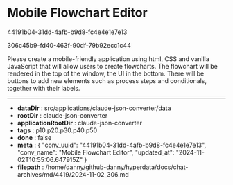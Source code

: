 # Mobile Flowchart Editor

44191b04-31dd-4afb-b9d8-fc4e4e1e7e13

306c45b9-fd40-463f-90df-79b92ecc1c44

Please create a mobile-friendly application using html, CSS and vanilla JavaScript that will allow users to create flowcharts. The flowchart will be rendered in the top of the window, the UI in the bottom. There will be buttons to add new elements such as process steps and conditionals, together with their labels.

---

* **dataDir** : src/applications/claude-json-converter/data
* **rootDir** : claude-json-converter
* **applicationRootDir** : claude-json-converter
* **tags** : p10.p20.p30.p40.p50
* **done** : false
* **meta** : {
  "conv_uuid": "44191b04-31dd-4afb-b9d8-fc4e4e1e7e13",
  "conv_name": "Mobile Flowchart Editor",
  "updated_at": "2024-11-02T10:55:06.647915Z"
}
* **filepath** : /home/danny/github-danny/hyperdata/docs/chat-archives/md/4419/2024-11-02_306.md
